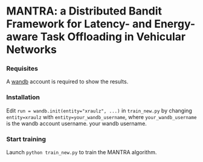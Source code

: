 # MANTRA: a Distributed Bandit Framework for Latency- and Energy-aware Task Offloading in Vehicular Networks

### Requisites
A [wandb](https://wandb.ai/) account is required to show the results.

### Installation 
Edit ```run = wandb.init(entity="xraulz", ...)``` in ```train_new.py``` by changing ```entity=xraulz``` with ```entity=your_wandb_username```, where ```your_wandb_username``` is the wandb account username.
your wandb username.
### Start training 
Launch ```python train_new.py``` to train the MANTRA algorithm.


